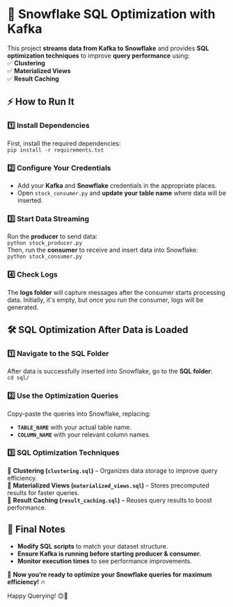 # 🚀 Snowflake SQL Optimization with Kafka  

This project **streams data from Kafka to Snowflake** and provides **SQL optimization techniques** to improve **query performance** using:  
✅ **Clustering**  
✅ **Materialized Views**  
✅ **Result Caching**  

## ⚡ How to Run It  

### 1️⃣ Install Dependencies  
First, install the required dependencies:  
`pip install -r requirements.txt`  

### 2️⃣ Configure Your Credentials  
- Add your **Kafka** and **Snowflake** credentials in the appropriate places.  
- Open `stock_consumer.py` and **update your table name** where data will be inserted.  

### 3️⃣ Start Data Streaming  
Run the **producer** to send data:  
`python stock_producer.py`  
Then, run the **consumer** to receive and insert data into Snowflake:  
`python stock_consumer.py`  

### 4️⃣ Check Logs  
The **logs folder** will capture messages after the consumer starts processing data. Initially, it's empty, but once you run the consumer, logs will be generated.  

## 🛠️ SQL Optimization After Data is Loaded  

### 1️⃣ Navigate to the SQL Folder  
After data is successfully inserted into Snowflake, go to the **SQL folder**:  
`cd sql/`  

### 2️⃣ Use the Optimization Queries  
Copy-paste the queries into Snowflake, replacing:  
- **`TABLE_NAME`** with your actual table name.  
- **`COLUMN_NAME`** with your relevant column names.  

### 3️⃣ SQL Optimization Techniques  

📌 **Clustering (`clustering.sql`)** – Organizes data storage to improve query efficiency.  
📌 **Materialized Views (`materialized_views.sql`)** – Stores precomputed results for faster queries.  
📌 **Result Caching (`result_caching.sql`)** – Reuses query results to boost performance.  

## 🎯 Final Notes  
- **Modify SQL scripts** to match your dataset structure.  
- **Ensure Kafka is running before starting producer & consumer.**  
- **Monitor execution times** to see performance improvements.  

🚀 **Now you’re ready to optimize your Snowflake queries for maximum efficiency!** 🔥  

Happy Querying! 😊🎯  
